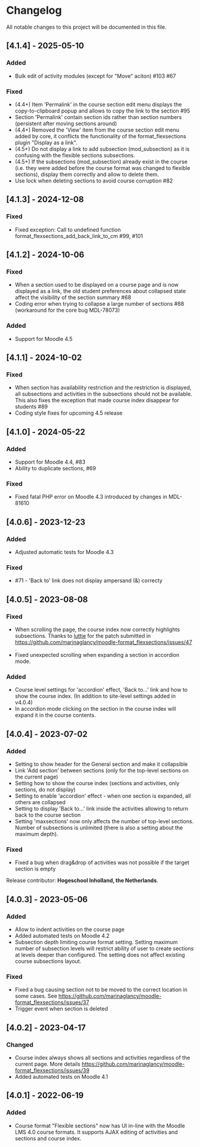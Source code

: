 # Changelog
All notable changes to this project will be documented in this file.

## [4.1.4] - 2025-05-10
### Added
- Bulk edit of activity modules (except for "Move" aciton) #103 #67
### Fixed
- (4.4+) Item 'Permalink' in the course section edit menu displays the copy-to-clipboard popup
  and allows to copy the link to the section #95
- Section 'Permalink' contain section ids rather than section numbers (persistent after
  moving sections around)
- (4.4+) Removed the 'View' item from the course section edit menu added by core, it conflicts the
  functionality of the format_flexsections plugin "Display as a link".
- (4.5+) Do not display a link to add subsection (mod_subsection) as it is confusing with the
  flexible sections subsections.
- (4.5+) If the subsections (mod_subsection) already exist in the course (i.e. they were added
  before the course format was changed to flexible sections), display them correctly and
  allow to delete them.
- Use lock when deleting sections to avoid course corruption #82

## [4.1.3] - 2024-12-08
### Fixed
- Fixed exception: Call to undefined function format_flexsections_add_back_link_to_cm #99, #101

## [4.1.2] - 2024-10-06
### Fixed
- When a section used to be displayed on a course page and is now displayed as a link,
  the old student preferences about collapsed state affect the visibility of
  the section summary #68
- Coding error when trying to collapse a large number of sections #88
  (workaround for the core bug MDL-78073)
### Added
- Support for Moodle 4.5

## [4.1.1] - 2024-10-02
### Fixed
- When section has availability restriction and the restriction is displayed, all subsections
  and activities in the subsections should not be available.
  This also fixes the exception that made course index disappear for students #89
- Coding style fixes for upcoming 4.5 release

## [4.1.0] - 2024-05-22
### Added
- Support for Moodle 4.4, #83
- Ability to duplicate sections, #69
### Fixed
- Fixed fatal PHP error on Moodle 4.3 introduced by changes in MDL-81610

## [4.0.6] - 2023-12-23
### Added
- Adjusted automatic tests for Moodle 4.3
### Fixed
- #71 - 'Back to' link does not display ampersand (&) correcty

## [4.0.5] - 2023-08-08
### Fixed
- When scrolling the page, the course index now correctly highlights subsections.
  Thanks to [luttje](https://github.com/luttje) for the patch submitted in
  https://github.com/marinaglancy/moodle-format_flexsections/issues/47 .
- Fixed unexpected scrolling when expanding a section in accordion mode.
### Added
- Course level settings for 'accordion' effect, 'Back to...' link and how to
  show the course index. (In addition to site-level settings added in v4.0.4)
- In accordion mode clicking on the section in the course index will expand
  it in the course contents.

## [4.0.4] - 2023-07-02
### Added
- Setting to show header for the General section and make it collapsible
- Link 'Add section' between sections (only for the top-level sections on the
  current page)
- Setting how to show the course index (sections and activities, only sections,
  do not display)
- Setting to enable 'accordion' effect - when one section is expanded, all others
  are collapsed
- Setting to display 'Back to...' link inside the activities allowing to return
  back to the course section
- Setting 'maxsections' now only affects the number of top-level sections. Number
  of subsections is unlimited (there is also a setting about the maximum depth).
### Fixed
- Fixed a bug when drag&drop of activities was not possible if the target
  section is empty

Release contributor: **Hogeschool Inholland, the Netherlands**.

## [4.0.3] - 2023-05-06
### Added
- Allow to indent activities on the course page
- Added automated tests on Moodle 4.2
- Subsection depth limiting course format setting. Setting maximum number of
  subsection levels will restrict ability of user to create sections at levels
  deeper than configured. The setting does not affect existing course subsections
  layout.
### Fixed
- Fixed a bug causing section not to be moved to the correct location in some cases.
  See https://github.com/marinaglancy/moodle-format_flexsections/issues/37
- Trigger event when section is deleted

## [4.0.2] - 2023-04-17
### Changed
- Course index always shows all sections and activities regardless of the current page. More details
  https://github.com/marinaglancy/moodle-format_flexsections/issues/39
- Added automated tests on Moodle 4.1

## [4.0.1] - 2022-06-19
### Added
- Course format "Flexible sections" now has UI in-line with the Moodle LMS 4.0 course formats. It supports AJAX editing of activities and sections and course index.
